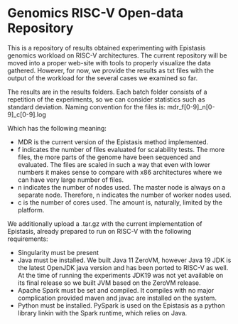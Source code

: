 # Genomics RISC-V Open-data Repository

This is a repository of results obtained experimenting with Epistasis genomics workload on RISC-V architectures.
The current repository will be moved into a proper web-site with tools to properly visualize the data gathered. However, for now, we provide the results as txt files with the output of the workload for the several cases we examined so far.

The results are in the results folders. Each batch folder consists of a repetition of the experiments, so we can consider statistics such as standard deviation.
Naming convention for the files is:
mdr_f[0-9]_n[0-9]_c[0-9].log

Which has the following meaning:
* MDR is the current version of the Epistasis method implemented.
* f indicates the number of files evaluated for scalability tests. The more files, the more parts of the genome have been sequenced and evaluated. The files are scaled in such a way that even with lower numbers it makes sense to compare with x86 architectures where we can have very large number of files.
* n indicates the number of nodes used. The master node is always on a separate node. Therefore, n indicates the number of worker nodes used.
* c is the number of cores used. The amount is, naturally, limited by the platform.

We additionally upload a .tar.gz with the current implementation of Epistasis, already prepared to run on RISC-V with the following requirements:
* Singularity must be present
* Java must be installed. We built Java 11 ZeroVM, however Java 19 JDK is the latest OpenJDK java version and has been ported to RISC-V as well. At the time of running the experiments JDK19 was not yet available on its final release so we built JVM based on the ZeroVM release.
* Apache Spark must be set and compiled. It compiles with no major complication provided maven and javac are installed on the system.
* Python must be installed. PySpark is used on the Epistasis as a python library linkin with the Spark runtime, which relies on Java. 
